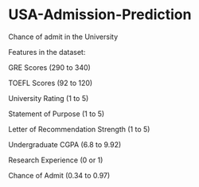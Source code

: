 # USA-Admission-Prediction
Chance of admit in the University

Features in the dataset:

GRE Scores (290 to 340)

TOEFL Scores (92 to 120)

University Rating (1 to 5)

Statement of Purpose (1 to 5)

Letter of Recommendation Strength (1 to 5)

Undergraduate CGPA (6.8 to 9.92)

Research Experience (0 or 1)

Chance of Admit (0.34 to 0.97)
